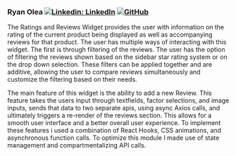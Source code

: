 ### Ryan Olea [![Linkedin: LinkedIn](https://img.shields.io/badge/linkedin-%230077B5.svg?style=for-the-badge&logo=linkedin&logoColor=white&link=https://www.linkedin.com/in/kevinzhugao/)](https://www.linkedin.com/in/ryan-o-28378721a/) [![GitHub](https://img.shields.io/badge/github-%23121011.svg?style=for-the-badge&logo=github&logoColor=white&link=https://github.com/kevinzhugao)](https://github.com/ryanaolea)

The Ratings and Reviews Widget provides the user with information on the rating of the current product being displayed as well as accompanying reviews for that product. The user has multiple ways of interacting with this widget. The first is through filtering of the reviews. The user has the option of filtering the reviews shown based on the sidebar star rating system or on the drop down selection. These filters can be applied together and are additive, allowing the user to compare reviews simultaneously and customize the filtering based on their needs.

The main feature of this widget is the ability to add a new Review. This feature takes the users input through textfields, factor selections, and image inputs, sends that data to two separate apis, using async Axios calls, and ultimately triggers a re-render of the reviews section. This allows for a smooth user interface and a better overall user experience. To implement these features i used a combination of React Hooks, CSS animations, and asynchronous function calls. To optimize this module I made use of state management and compartmentalizing API calls.